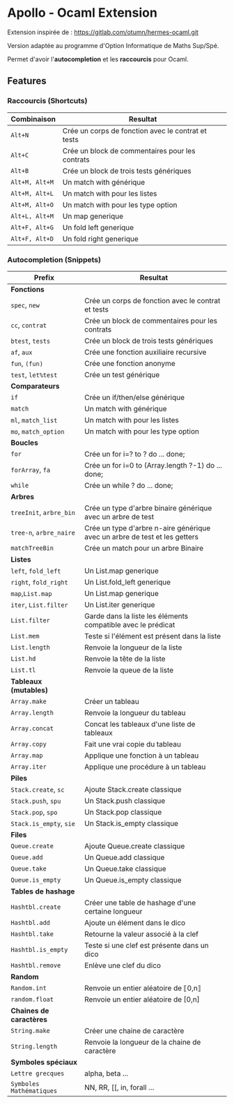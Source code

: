 # Apollo - Ocaml Extension

Extension inspirée de  : https://gitlab.com/otumn/hermes-ocaml.git

Version adaptée au programme d'Option Informatique de Maths Sup/Spé.

Permet d'avoir l'**autocompletion** et les **raccourcis** pour Ocaml.

## Features

### Raccourcis (Shortcuts)

Combinaison | Resultat
---------|----------
 `Alt+N` | Crée un corps de fonction avec le contrat et tests 
 `Alt+C` | Crée un block de commentaires pour les contrats 
 `Alt+B` | Crée un block de trois tests génériques
 `Alt+M, Alt+M` | Un match with générique
 `Alt+M, Alt+L` | Un match with pour les listes
 `Alt+M, Alt+O` | Un match with pour les type option 
 `Alt+L, Alt+M` | Un map generique
 `Alt+F, Alt+G` | Un fold left generique
 `Alt+F, Alt+D` | Un fold right generique

### Autocompletion (Snippets)

Prefix | Resultat
---------|----------
 **Fonctions** | 
 `spec`, `new` | Crée un corps de fonction avec le contrat et tests 
 `cc`, `contrat` | Crée un block de commentaires pour les contrats 
 `btest`, `tests` | Crée un block de trois tests génériques
 `af`, `aux` | Crée une fonction auxiliaire recursive
 `fun`, `(fun)` | Crée une fonction anonyme
 `test`, `let%test` | Crée un test générique
 **Comparateurs** | 
 `if` | Crée un if/then/else générique
 `match` | Un match with générique
 `ml`, `match_list` | Un match with pour les listes
 `mo`, `match_option` | Un match with pour les type option
 **Boucles** |
 `for` | Crée un for i=? to ? do ... done;
 `forArray`, `fa` | Crée un for i=0 to (Array.length ?-1) do ... done;
 `while` | Crée un while ? do ... done;
 **Arbres** |
 `treeInit`, `arbre_bin` | Crée un type d'arbre binaire générique avec un arbre de test
 `tree-n`, `arbre_naire` | Crée un type d'arbre n-aire générique avec un arbre de test et les getters
 `matchTreeBin`| Crée un match pour un arbre Binaire
 **Listes** | 
 `left`, `fold_left` | Un List.map generique
 `right`, `fold_right` | Un List.fold_left generique
 `map`,`List.map` | Un List.map generique
 `iter`, `List.filter` | Un List.iter generique
 `List.filter` | Garde dans la liste les éléments compatible avec le prédicat
 `List.mem` | Teste si l'élément est présent dans la liste
 `List.length` | Renvoie la longueur de la liste
 `List.hd` | Renvoie la tête de la liste
 `List.tl` | Renvoie la queue de la liste
   **Tableaux (mutables)** | 
 `Array.make` | Créer un tableau
 `Array.length` | Renvoie la longueur du tableau
 `Array.concat` | Concat les tableaux d'une liste de tableaux
 `Array.copy` | Fait une vrai copie du tableau
 `Array.map` | Applique une fonction à un tableau
 `Array.iter` | Applique une procédure à un tableau
 **Piles** | 
 `Stack.create`, `sc` | Ajoute Stack.create classique
 `Stack.push`, `spu` | Un Stack.push classique
 `Stack.pop`, `spo` | Un Stack.pop classique
 `Stack.is_empty`, `sie` | Un Stack.is_empty classique
  **Files** | 
 `Queue.create` | Ajoute Queue.create classique
 `Queue.add` | Un Queue.add classique
 `Queue.take` | Un Queue.take classique
 `Queue.is_empty` | Un Queue.is_empty classique
  **Tables de hashage** | 
 `Hashtbl.create` | Créer une table de hashage d'une certaine longueur
 `Hashtbl.add` | Ajoute un élément dans le dico
 `Hashtbl.take` | Retourne la valeur associé à la clef
 `Hashtbl.is_empty` | Teste si une clef est présente dans un dico
 `Hashtbl.remove` | Enlève une clef du dico
  **Random** | 
 `Random.int` | Renvoie un entier aléatoire de ⟦0,n⟧
 `random.float` | Renvoie un entier aléatoire de [0,n]
  **Chaines de caractères** | 
 `String.make` | Créer une chaine de caractère
 `String.length` | Renvoie la longueur de la chaine de caractère
  **Symboles spéciaux** | 
 `Lettre grecques` | alpha, beta ...
 `Symboles Mathématiques` | NN, RR, [[, in, forall ... 



